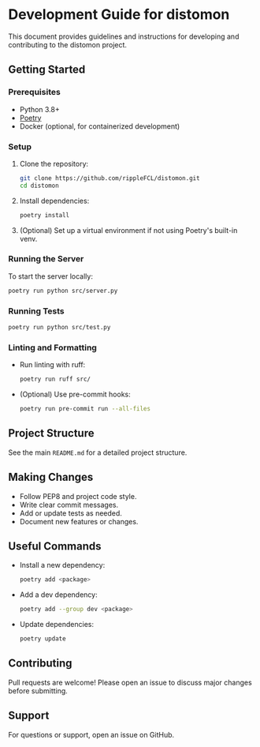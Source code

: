 # Development Guide for distomon

This document provides guidelines and instructions for developing and contributing to the distomon project.

## Getting Started

### Prerequisites
- Python 3.8+
- [Poetry](https://python-poetry.org/)
- Docker (optional, for containerized development)

### Setup
1. Clone the repository:
   ```bash
   git clone https://github.com/rippleFCL/distomon.git
   cd distomon
   ```
2. Install dependencies:
   ```bash
   poetry install
   ```
3. (Optional) Set up a virtual environment if not using Poetry's built-in venv.

### Running the Server
To start the server locally:
```bash
poetry run python src/server.py
```

### Running Tests
```bash
poetry run python src/test.py
```

### Linting and Formatting
- Run linting with ruff:
  ```bash
  poetry run ruff src/
  ```
- (Optional) Use pre-commit hooks:
  ```bash
  poetry run pre-commit run --all-files
  ```

## Project Structure

See the main `README.md` for a detailed project structure.

## Making Changes
- Follow PEP8 and project code style.
- Write clear commit messages.
- Add or update tests as needed.
- Document new features or changes.

## Useful Commands
- Install a new dependency:
  ```bash
  poetry add <package>
  ```
- Add a dev dependency:
  ```bash
  poetry add --group dev <package>
  ```
- Update dependencies:
  ```bash
  poetry update
  ```

## Contributing
Pull requests are welcome! Please open an issue to discuss major changes before submitting.

## Support
For questions or support, open an issue on GitHub.
